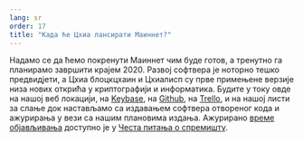 ```yaml
---
lang: sr
order: 17
title: "Када ће Цхиа лансирати Маиннет?"
---
```


Надамо се да ћемо покренути Маиннет чим буде готов, а тренутно га планирамо завршити крајем 2020. Развој софтвера је ноторно тешко предвидјети, а Цхиа блоцкцхаин и Цхиалисп су прве примењене верзије низа нових открића у криптографији и информатика. Будите у току овде на нашој веб локацији, на [Keybase](https://keybase.io/team/chia_network.public), на [Github](https://github.com/Chia-Network/), на [Trello](https://trello.com/b/ZuNx7sET/engineering-core), и на нашој листи за слање док настављамо са издавањем софтвера отвореног кода и ажурирања у вези са нашим плановима издања. Ажурирано [време објављивања](https://github.com/Kale-Network/kale-blockchain/wiki/FAQ#when-mainnet) доступно је у [Честа питања о спремишту](https://github.com/Kale-Network/kale-blockchain/wiki/FAQ).
